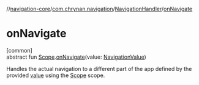 //[navigation-core](../../../index.md)/[com.chrynan.navigation](../index.md)/[NavigationHandler](index.md)/[onNavigate](on-navigate.md)

# onNavigate

[common]\
abstract fun [Scope](index.md).[onNavigate](on-navigate.md)(value: [NavigationValue](index.md))

Handles the actual navigation to a different part of the app defined by the provided [value](on-navigate.md) using the [Scope](index.md) scope.
